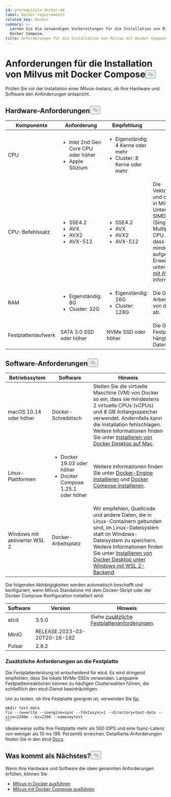 ```yaml
---
id: prerequisite-docker.md
label: Docker requirements
related_key: Docker
summary: >-
  Lernen Sie die notwendigen Vorbereitungen für die Installation von Milvus mit
  Docker Compose.
title: Anforderungen für die Installation von Milvus mit Docker Compose
---
```

<h1 id="Requirements-for-Installing-Milvus-with-Docker-Compose" class="common-anchor-header">Anforderungen für die Installation von Milvus mit Docker Compose<button data-href="#Requirements-for-Installing-Milvus-with-Docker-Compose" class="anchor-icon" translate="no">
      <svg translate="no"
        aria-hidden="true"
        focusable="false"
        height="20"
        version="1.1"
        viewBox="0 0 16 16"
        width="16"
      >
        <path
          fill="#0092E4"
          fill-rule="evenodd"
          d="M4 9h1v1H4c-1.5 0-3-1.69-3-3.5S2.55 3 4 3h4c1.45 0 3 1.69 3 3.5 0 1.41-.91 2.72-2 3.25V8.59c.58-.45 1-1.27 1-2.09C10 5.22 8.98 4 8 4H4c-.98 0-2 1.22-2 2.5S3 9 4 9zm9-3h-1v1h1c1 0 2 1.22 2 2.5S13.98 12 13 12H9c-.98 0-2-1.22-2-2.5 0-.83.42-1.64 1-2.09V6.25c-1.09.53-2 1.84-2 3.25C6 11.31 7.55 13 9 13h4c1.45 0 3-1.69 3-3.5S14.5 6 13 6z"
        ></path>
      </svg>
    </button></h1><p>Prüfen Sie vor der Installation einer Milvus-Instanz, ob Ihre Hardware und Software den Anforderungen entspricht.</p>
<h2 id="Hardware-requirements" class="common-anchor-header">Hardware-Anforderungen<button data-href="#Hardware-requirements" class="anchor-icon" translate="no">
      <svg translate="no"
        aria-hidden="true"
        focusable="false"
        height="20"
        version="1.1"
        viewBox="0 0 16 16"
        width="16"
      >
        <path
          fill="#0092E4"
          fill-rule="evenodd"
          d="M4 9h1v1H4c-1.5 0-3-1.69-3-3.5S2.55 3 4 3h4c1.45 0 3 1.69 3 3.5 0 1.41-.91 2.72-2 3.25V8.59c.58-.45 1-1.27 1-2.09C10 5.22 8.98 4 8 4H4c-.98 0-2 1.22-2 2.5S3 9 4 9zm9-3h-1v1h1c1 0 2 1.22 2 2.5S13.98 12 13 12H9c-.98 0-2-1.22-2-2.5 0-.83.42-1.64 1-2.09V6.25c-1.09.53-2 1.84-2 3.25C6 11.31 7.55 13 9 13h4c1.45 0 3-1.69 3-3.5S14.5 6 13 6z"
        ></path>
      </svg>
    </button></h2><table>
<thead>
<tr><th>Komponente</th><th>Anforderung</th><th>Empfehlung</th><th>Hinweis</th></tr>
</thead>
<tbody>
<tr><td>CPU</td><td><ul><li>Intel 2nd Gen Core CPU oder höher</li><li>Apple Silizium</li></ul></td><td><ul><li>Eigenständig: 4 Kerne oder mehr</li><li>Cluster: 8 Kerne oder mehr</li></ul></td><td></td></tr>
<tr><td>CPU-Befehlssatz</td><td><ul><li>SSE4.2</li><li>AVX</li><li>AVX2</li><li>AVX-512</li></ul></td><td><ul><li>SSE4.2</li><li>AVX</li><li>AVX2</li><li>AVX-512</li></ul></td><td>Die Vektorähnlichkeitssuche und die Indexerstellung in Milvus erfordern die Unterstützung von SIMD-Erweiterungen (Single Instruction, Multiple Data) durch die CPU. Stellen Sie sicher, dass die CPU mindestens eine der aufgeführten SIMD-Erweiterungen unterstützt. Siehe <a href="https://en.wikipedia.org/wiki/Advanced_Vector_Extensions#CPUs_with_AVX">CPUs mit AVX</a> für weitere Informationen.</td></tr>
<tr><td>RAM</td><td><ul><li>Eigenständig: 8G</li><li>Cluster: 32G</li></ul></td><td><ul><li>Eigenständig: 16G</li><li>Cluster: 128G</li></ul></td><td>Die Größe des Arbeitsspeichers hängt von der Datenmenge ab.</td></tr>
<tr><td>Festplattenlaufwerk</td><td>SATA 3.0 SSD oder höher</td><td>NVMe SSD oder höher</td><td>Die Größe des Festplattenlaufwerks hängt vom Datenvolumen ab.</td></tr>
</tbody>
</table>
<h2 id="Software-requirements" class="common-anchor-header">Software-Anforderungen<button data-href="#Software-requirements" class="anchor-icon" translate="no">
      <svg translate="no"
        aria-hidden="true"
        focusable="false"
        height="20"
        version="1.1"
        viewBox="0 0 16 16"
        width="16"
      >
        <path
          fill="#0092E4"
          fill-rule="evenodd"
          d="M4 9h1v1H4c-1.5 0-3-1.69-3-3.5S2.55 3 4 3h4c1.45 0 3 1.69 3 3.5 0 1.41-.91 2.72-2 3.25V8.59c.58-.45 1-1.27 1-2.09C10 5.22 8.98 4 8 4H4c-.98 0-2 1.22-2 2.5S3 9 4 9zm9-3h-1v1h1c1 0 2 1.22 2 2.5S13.98 12 13 12H9c-.98 0-2-1.22-2-2.5 0-.83.42-1.64 1-2.09V6.25c-1.09.53-2 1.84-2 3.25C6 11.31 7.55 13 9 13h4c1.45 0 3-1.69 3-3.5S14.5 6 13 6z"
        ></path>
      </svg>
    </button></h2><table>
<thead>
<tr><th>Betriebssytem</th><th>Software</th><th>Hinweis</th></tr>
</thead>
<tbody>
<tr><td>macOS 10.14 oder höher</td><td>Docker-Schreibtisch</td><td>Stellen Sie die virtuelle Maschine (VM) von Docker so ein, dass sie mindestens 2 virtuelle CPUs (vCPUs) und 8 GB Anfangsspeicher verwendet. Andernfalls kann die Installation fehlschlagen. <br/>Weitere Informationen finden Sie unter <a href="https://docs.docker.com/desktop/mac/install/">Installieren von Docker Desktop auf Mac</a>.</td></tr>
<tr><td>Linux-Plattformen</td><td><ul><li>Docker 19.03 oder höher</li><li>Docker Compose 1.25.1 oder höher</li></ul></td><td>Weitere Informationen finden Sie unter <a href="https://docs.docker.com/engine/install/">Docker-Engine installieren</a> und <a href="https://docs.docker.com/compose/install/">Docker Compose installieren</a>.</td></tr>
<tr><td>Windows mit aktivierter WSL 2</td><td>Docker-Arbeitsplatz</td><td>Wir empfehlen, Quellcode und andere Daten, die in Linux-Containern gebunden sind, im Linux-Dateisystem statt im Windows-Dateisystem zu speichern.<br/>Weitere Informationen finden Sie unter <a href="https://docs.docker.com/desktop/windows/install/#wsl-2-backend">Installieren von Docker Desktop unter Windows mit WSL 2-Backend</a>.</td></tr>
</tbody>
</table>
<p>Die folgenden Abhängigkeiten werden automatisch beschafft und konfiguriert, wenn Milvus Standalone mit dem Docker-Skript oder der Docker Compose-Konfiguration installiert wird:</p>
<table>
<thead>
<tr><th>Software</th><th>Version</th><th>Hinweis</th></tr>
</thead>
<tbody>
<tr><td>etcd</td><td>3.5.0</td><td>Siehe <a href="#Additional-disk-requirements">zusätzliche Festplattenanforderungen</a>.</td></tr>
<tr><td>MinIO</td><td>RELEASE.2023-03-20T20-16-18Z</td><td></td></tr>
<tr><td>Pulsar</td><td>2.8.2</td><td></td></tr>
</tbody>
</table>
<h3 id="Additional-disk-requirements" class="common-anchor-header">Zusätzliche Anforderungen an die Festplatte</h3><p>Die Festplattenleistung ist entscheidend für etcd. Es wird dringend empfohlen, dass Sie lokale NVMe-SSDs verwenden. Langsame Festplattenreaktionen können zu häufigen Clusterwahlen führen, die schließlich den etcd-Dienst beeinträchtigen.</p>
<p>Um zu testen, ob Ihre Festplatte geeignet ist, verwenden Sie <a href="https://github.com/axboe/fio">fio</a>.</p>
<pre><code translate="no" class="language-bash"><span class="hljs-built_in">mkdir</span> test-data
fio --rw=write --ioengine=<span class="hljs-built_in">sync</span> --fdatasync=1 --directory=test-data --size=2200m --bs=2300 --name=mytest
<button class="copy-code-btn"></button></code></pre>
<p>Idealerweise sollte Ihre Festplatte mehr als 500 IOPS und eine fsync-Latenz von weniger als 10 ms (99. Perzentil) erreichen. Detaillierte Anforderungen finden Sie in den etcd <a href="https://etcd.io/docs/v3.5/op-guide/hardware/#disks">Docs</a>.</p>
<h2 id="Whats-next" class="common-anchor-header">Was kommt als Nächstes?<button data-href="#Whats-next" class="anchor-icon" translate="no">
      <svg translate="no"
        aria-hidden="true"
        focusable="false"
        height="20"
        version="1.1"
        viewBox="0 0 16 16"
        width="16"
      >
        <path
          fill="#0092E4"
          fill-rule="evenodd"
          d="M4 9h1v1H4c-1.5 0-3-1.69-3-3.5S2.55 3 4 3h4c1.45 0 3 1.69 3 3.5 0 1.41-.91 2.72-2 3.25V8.59c.58-.45 1-1.27 1-2.09C10 5.22 8.98 4 8 4H4c-.98 0-2 1.22-2 2.5S3 9 4 9zm9-3h-1v1h1c1 0 2 1.22 2 2.5S13.98 12 13 12H9c-.98 0-2-1.22-2-2.5 0-.83.42-1.64 1-2.09V6.25c-1.09.53-2 1.84-2 3.25C6 11.31 7.55 13 9 13h4c1.45 0 3-1.69 3-3.5S14.5 6 13 6z"
        ></path>
      </svg>
    </button></h2><p>Wenn Ihre Hardware und Software die oben genannten Anforderungen erfüllen, können Sie</p>
<ul>
<li><a href="/docs/de/v2.4.x/install_standalone-docker.md">Milvus in Docker ausführen</a></li>
<li><a href="/docs/de/v2.4.x/install_standalone-docker-compose.md">Milvus mit Docker Compose ausführen</a></li>
</ul>
